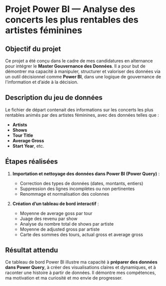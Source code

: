 
#  Projet Power BI — Analyse des concerts les plus rentables des artistes féminines

##  Objectif du projet

Ce projet a été conçu dans le cadre de mes candidatures en alternance pour intégrer le **Master Gouvernance des Données**. Il a pour but de démontrer ma capacité à manipuler, structurer et valoriser des données via un outil décisionnel comme **Power BI**, dans une logique de gouvernance de l'information et d’aide à la décision.

##  Description du jeu de données

Le fichier de départ contenait des informations sur les concerts les plus rentables animés par des artistes féminines, avec des données telles que :

- **Artists**
- **Shows**
- **Tour Title**
- **Average Gross**
- **Start Year**, etc.

##  Étapes réalisées

1. **Importation et nettoyage des données dans Power BI (Power Query)** :
   - Correction des types de données (dates, montants, entiers)
   - Suppression des lignes incomplètes ou non pertinentes
   - Renommage et normalisation des colonnes
   

2. **Création d’un tableau de bord interactif** :
   - Moyenne de average goss par tour 
   - Juage des revenu par show
   - Analyse du nombre total de shows par artiste
   - Moyenne de adjusted gross par artiste
   - Carte des sommes des tours, actual gross et average gross
   

##  Résultat attendu

Ce tableau de bord Power BI illustre ma capacité à **préparer des données dans Power Query**, à créer des visualisations claires et dynamiques, et à raconter une histoire à partir de données. Il démontre mes compétences, ma motivation et ma curiosité et mo envie de progresser.


